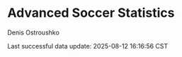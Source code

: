 # Advanced Soccer Statistics
Denis Ostroushko

<!-- gfm -->

Last successful data update: 2025-08-12 16:16:56 CST
